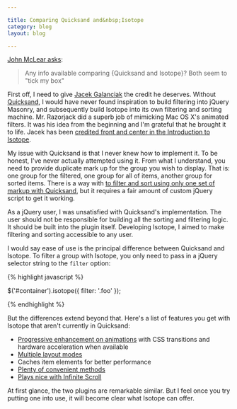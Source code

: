 ```yaml
---

title: Comparing Quicksand and&nbsp;Isotope
category: blog
layout: blog

---
```


[John McLear asks](https://twitter.com/#!/johnmclear/status/44495356230238208):

> Any info available comparing {Quicksand and Isotope}? Both seem to "tick my box"

First off, I need to give [Jacek Galanciak](http://razorjack.net/) the credit he deserves. Without [Quicksand](http://razorjack.net/quicksand/), I would have never found inspiration to build filtering into jQuery Masonry, and subsequently build Isotope into its own filtering and sorting machine. Mr. Razorjack did a superb job of mimicking Mac OS X's animated filters. It was his idea from the beginning and I'm grateful that he brought it to life. Jacek has been [credited front and center in the Introduction to Isotope](http://isotope.metafizzy.co/docs/introduction.html#acknowledgments).

My issue with Quicksand is that I never knew how to implement it. To be honest, I've never actually attempted using it. From what I understand, you need to provide duplicate mark up for the group you wish to display. That is: one group for the filtered, one group for all of items, another group for sorted items. There is a way with [to filter and sort using only one set of markup with Quicksand](http://razorjack.net/quicksand/demos/one-set-clone.html), but it requires a fair amount of custom jQuery script to get it working.

As a jQuery user, I was unsatisfied with Quicksand's implementation. The user should not be responsible for building all the sorting and filtering logic. It should be built into the plugin itself. Developing Isotope, I aimed to make filtering and sorting accessible to any user.

I would say ease of use is the principal difference between Quicksand and Isotope. To filter a group with Isotope, you only need to pass in a jQuery selector string to the `filter` option:

{% highlight javascript %}

$('#container').isotope({ filter: '.foo' });

{% endhighlight %}
    
But the differences extend beyond that. Here's a list of features you get with Isotope that aren't currently in Quicksand:

+ [Progressive enhancement on animations](http://isotope.metafizzy.co/docs/animating.html) with CSS transitions and hardware acceleration when available
+ [Multiple layout modes](http://isotope.metafizzy.co/docs/layout-modes.html)
+ Caches item elements for better performance
+ [Plenty of convenient methods](http://isotope.metafizzy.co/docs/methods.html)
+ [Plays nice with Infinite Scroll](http://isotope.metafizzy.co/demos/infinite-scroll.html)

At first glance, the two plugins are remarkable similar. But I feel once you try putting one into use, it will become clear what Isotope can offer.
